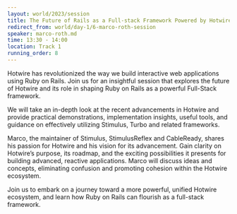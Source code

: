 ```yaml
---
layout: world/2023/session
title: The Future of Rails as a Full-stack Framework Powered by Hotwire
redirect_from: world/day-1/6-marco-roth-session
speaker: marco-roth.md
time: 13:30 - 14:00
location: Track 1
running_order: 8
---
```


Hotwire has revolutionized the way we build interactive web applications using Ruby on Rails. Join us for an insightful session that explores the future of Hotwire and its role in shaping Ruby on Rails as a powerful Full-Stack framework.

We will take an in-depth look at the recent advancements in Hotwire and provide practical demonstrations, implementation insights, useful tools, and guidance on effectively utilizing Stimulus, Turbo and related frameworks.

Marco, the maintainer of Stimulus, StimulusReflex and CableReady, shares his passion for Hotwire and his vision for its advancement. Gain clarity on Hotwire’s purpose, its roadmap, and the exciting possibilities it presents for building advanced, reactive applications. Marco will discuss ideas and concepts, eliminating confusion and promoting cohesion within the Hotwire ecosystem.

Join us to embark on a journey toward a more powerful, unified Hotwire ecosystem, and learn how Ruby on Rails can flourish as a full-stack framework.

